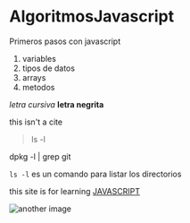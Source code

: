 # AlgoritmosJavascript


Primeros pasos con javascript

1. variables
2. tipos de datos
3. arrays
4. metodos

*letra cursiva*
**letra negrita**


this isn't a cite
>ls -l

dpkg -l  | grep git

`ls -l` es un comando para listar los directorios

this site is for learning [JAVASCRIPT](https://docs.github.com/es/get-started/writing-on-github/getting-started-with-writing-and-formatting-on-github/basic-writing-and-formatting-syntax#headings)


![another image](https://cdn.pixabay.com/photo/2021/02/01/10/13/mandala-5970032_960_720.jpg)

